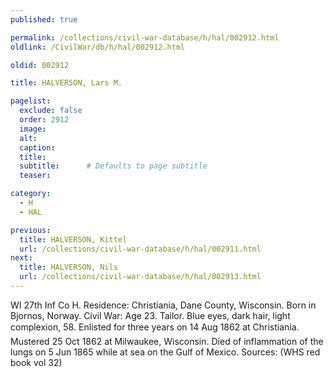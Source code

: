 ```yaml
---
published: true

permalink: /collections/civil-war-database/h/hal/002912.html
oldlink: /CivilWar/db/h/hal/002912.html

oldid: 002912

title: HALVERSON, Lars M.

pagelist:
  exclude: false
  order: 2912
  image: 
  alt:
  caption:
  title:
  subtitle:      # Defaults to page subtitle
  teaser:

category: 
  - H 
  - HAL

previous:
  title: HALVERSON, Kittel
  url: /collections/civil-war-database/h/hal/002911.html  
next:
  title: HALVERSON, Nils
  url: /collections/civil-war-database/h/hal/002913.html   
---
```

WI 27th Inf Co H. Residence: Christiania, Dane County, Wisconsin. Born in Bjornos, Norway. Civil War: Age 23. Tailor. Blue eyes, dark hair, light complexion, 5&#146;8&#148;. Enlisted for three years on 14 Aug 1862 at Christiania. Mustered 25 Oct 1862 at Milwaukee, Wisconsin. Died of inflammation of the lungs on 5 Jun 1865 while at sea on the Gulf of Mexico. Sources: (WHS red book vol 32)